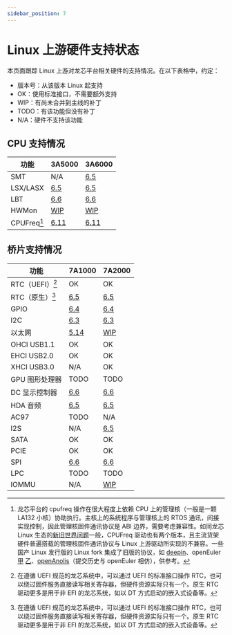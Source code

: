 ```yaml
---
sidebar_position: 7
---
```


# Linux 上游硬件支持状态

本页面跟踪 Linux 上游对龙芯平台相关硬件的支持情况。在以下表格中，约定：

- 版本号：从该版本 Linux 起支持
- OK：使用标准接口，不需要额外支持
- WIP：有尚未合并到主线的补丁
- TODO：有该功能但没有补丁
- N/A：硬件不支持该功能

## CPU 支持情况

| 功能                   | 3A5000          | 3A6000          |
|------------------------|-----------------|-----------------|
| SMT                    | N/A             | [6.5][smt]      |
| LSX/LASX               | [6.5][lsx]      | [6.5][lsx]      |
| LBT                    | [6.6][lbt]      | [6.6][lbt]      |
| HWMon                  | [WIP][hwmon]    | [WIP][hwmon]    |
| CPUFreq[^cpufreq-abis] | [6.11][cpufreq] | [6.11][cpufreq] |

[smt]: https://git.kernel.org/pub/scm/linux/kernel/git/torvalds/linux.git/commit/?id=f6f0c9a74a48448583c3cb0f3f067bc3fe0f13c6
[lsx]: https://git.kernel.org/pub/scm/linux/kernel/git/torvalds/linux.git/commit/?id=616500232e632dba8b03981eeccadacf2fbf1c30
[lbt]: https://git.kernel.org/pub/scm/linux/kernel/git/torvalds/linux.git/commit/?id=bd3c5798484aa9a08302a844d7a75a2ee3b53d05
[hwmon]: https://github.com/loongarchlinux/linux/commit/fbc7e8f1e72f9efee68cfe7b70cc397adc325818
[cpufreq]: https://git.kernel.org/pub/scm/linux/kernel/git/torvalds/linux.git/commit/?id=ccf51454145bffd98e31cdbe54a4262473c609e2

[^cpufreq-abis]: 龙芯平台的 cpufreq 操作在很大程度上依赖 CPU 上的管理核（一般是一颗 LA132 小核）协助执行。主核上的系统程序与管理核上的 RTOS 通讯，间接实现控制，因此管理核固件通讯协议是 ABI 边界，需要考虑兼容性。如同龙芯 Linux 生态的[新旧世界问题](./old-and-new-worlds.md)一般，CPUFreq 驱动也有两个版本，且主流货架硬件普遍搭载的管理核固件通讯协议与 Linux 上游驱动所实现的不兼容。一些国产 Linux 发行版的 Linux fork 集成了旧版的协议，如 [deepin](https://github.com/deepin-community/kernel/pull/143)、openEuler [甲](https://gitee.com/openeuler/kernel/issues/I6BWFP) [乙](https://gitee.com/openeuler/kernel/commit/6b4ebaa38760203e2e53878b8fa59bf2be84e760)、[openAnolis](https://gitee.com/anolis/cloud-kernel/blob/devel-6.6/drivers/cpufreq/loongson3-acpi-cpufreq.c)（提交历史与 openEuler 相仿），供参考。

## 桥片支持情况

| 功能           | 7A1000                  | 7A2000              |
|----------------|-------------------------|---------------------|
| RTC（UEFI）[^rtc-drivers] | OK                      | OK                  |
| RTC（原生）[^rtc-drivers] | [6.5][rtc-loongson]     | [6.5][rtc-loongson] |
| GPIO           | [6.4][gpio]             | [6.4][gpio]         |
| I2C            | [6.3][i2c]              | [6.3][i2c]          |
| 以太网         | [5.14][dwmac-2k-7a1000] | [WIP][dwmac-7a2000] |
| OHCI USB1.1    | OK                      | OK                  |
| EHCI USB2.0    | OK                      | OK                  |
| XHCI USB3.0    | N/A                     | OK                  |
| GPU 图形处理器 | TODO                    | TODO                |
| DC 显示控制器  | [6.6][dc]               | [6.6][dc]           |
| HDA 音频       | [6.5][hda]              | [6.5][hda]          |
| AC97           | TODO                    | N/A                 |
| I2S            | N/A                     | [6.5][i2s]          |
| SATA           | OK                      | OK                  |
| PCIE           | OK                      | OK                  |
| SPI            | [6.6][spi]              | [6.6][spi]          |
| LPC            | TODO                    | TODO                |
| IOMMU          | N/A                     | [WIP][iommu]        |

[rtc-loongson]: https://git.kernel.org/pub/scm/linux/kernel/git/torvalds/linux.git/commit/?id=1b733a9ebc3d8011ca66ec6ff17f55a440358794
[gpio]: https://git.kernel.org/pub/scm/linux/kernel/git/torvalds/linux.git/commit/?id=7944d3b7fe86067509751473aa917fdfd662d92c
[i2c]: https://git.kernel.org/pub/scm/linux/kernel/git/torvalds/linux.git/commit/?id=015e61f0bffd46600496e50d3b2298f51f6b11a8
[dwmac-2k-7a1000]: https://git.kernel.org/pub/scm/linux/kernel/git/torvalds/linux.git/commit/?id=30bba69d7db40e732d6c0aa6d4890c60d717e314
[dwmac-7a2000]: https://github.com/loongarchlinux/linux/commit/2a948c4b7bc5cc2689e2d0edfe83b4980b81b9ad
[dc]: https://git.kernel.org/pub/scm/linux/kernel/git/torvalds/linux.git/commit/?id=f39db26c54281da6a785259498ca74b5e470476f
[hda]: https://git.kernel.org/pub/scm/linux/kernel/git/torvalds/linux.git/commit/?id=28bd137a3c8e105587ba8c55b68ef43b519b270f
[i2s]: https://git.kernel.org/pub/scm/linux/kernel/git/torvalds/linux.git/commit/?id=d84881e06836dc1655777a592b4279be76ad7324
[spi]: https://git.kernel.org/pub/scm/linux/kernel/git/torvalds/linux.git/commit/?id=6c7a864007b66e60a3f64858a9555efed408b048
[iommu]: https://github.com/loongarchlinux/linux/commit/1d26eae35f9a6f9d318112c33a177b3612179b26

[^rtc-drivers]: 在遵循 UEFI 规范的龙芯系统中，可以通过 UEFI 的标准接口操作 RTC，也可以绕过固件服务直接读写相关寄存器，但硬件资源实际只有一个。原生 RTC 驱动更多是用于非 EFI 的龙芯系统，如以 DT 方式启动的嵌入式设备等。
